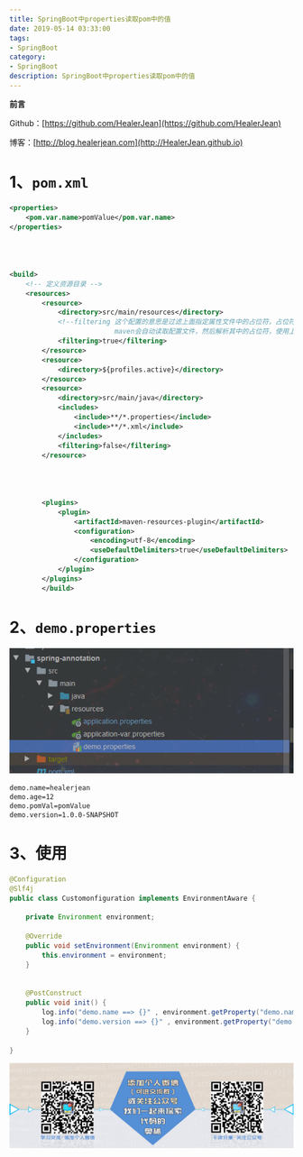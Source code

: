 ```yaml
---
title: SpringBoot中properties读取pom中的值
date: 2019-05-14 03:33:00
tags: 
- SpringBoot
category: 
- SpringBoot
description: SpringBoot中properties读取pom中的值
---
```


**前言**     

 Github：[https://github.com/HealerJean](https://github.com/HealerJean)         

 博客：[http://blog.healerjean.com](http://HealerJean.github.io)          





# 1、`pom.xml`

```xml
<properties>
    <pom.var.name>pomValue</pom.var.name>
</properties>




<build>
    <!-- 定义资源目录 -->
    <resources>
        <resource>
            <directory>src/main/resources</directory>
            <!--filtering 这个配置的意思是过滤上面指定属性文件中的占位符，占位符是${变量名称}这样的形式，
						  maven会自动读取配置文件，然后解析其中的占位符，使用上面pom文件中定义的属性进行替换 -->
            <filtering>true</filtering>
        </resource>
        <resource>
            <directory>${profiles.active}</directory>
        </resource>
        <resource>
            <directory>src/main/java</directory>
            <includes>
                <include>**/*.properties</include>
                <include>**/*.xml</include>
            </includes>
            <filtering>false</filtering>
        </resource>

        
        
        
        <plugins>
            <plugin>
                <artifactId>maven-resources-plugin</artifactId>
                <configuration>
                    <encoding>utf-8</encoding>
                    <useDefaultDelimiters>true</useDefaultDelimiters>
                </configuration>
            </plugin>
        </plugins>
        </build>
```



# 2、`demo.properties`  

![image-20200724151323802](https://raw.githubusercontent.com/HealerJean/HealerJean.github.io/master/blogImages/image-20200724151323802.png)



```properties
demo.name=healerjean
demo.age=12
demo.pomVal=pomValue
demo.version=1.0.0-SNAPSHOT
```





# 3、使用

```java
@Configuration
@Slf4j
public class Customonfiguration implements EnvironmentAware {

    private Environment environment;

    @Override
    public void setEnvironment(Environment environment) {
        this.environment = environment;
    }


    @PostConstruct
    public void init() {
        log.info("demo.name ==> {}" , environment.getProperty("demo.name"));
        log.info("demo.version ==> {}" , environment.getProperty("demo.version"));
    }

}

```







![ContactAuthor](https://raw.githubusercontent.com/HealerJean/HealerJean.github.io/master/assets/img/artical_bottom.jpg)





<link rel="stylesheet" href="https://unpkg.com/gitalk/dist/gitalk.css">

<script src="https://unpkg.com/gitalk@latest/dist/gitalk.min.js"></script> 
<div id="gitalk-container"></div>    
 <script type="text/javascript">
    var gitalk = new Gitalk({
		clientID: `1d164cd85549874d0e3a`,
		clientSecret: `527c3d223d1e6608953e835b547061037d140355`,
		repo: `HealerJean.github.io`,
		owner: 'HealerJean',
		admin: ['HealerJean'],
		id: 'LHbCf9vyGAomhe1a',
    });
    gitalk.render('gitalk-container');
</script> 
